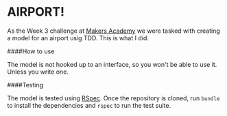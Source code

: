 AIRPORT!
========


As the Week 3 challenge at [Makers Academy](http://www.makersacademy.com/) we
were tasked with creating a model for an airport usig TDD. This is what I did.

####How to use

The model is not hooked up to an interface, so you won't be able to use
it. Unless you write one.

####Testing

The model is tested using [RSpec](https://github.com/rspec/rspec). Once the
repository is cloned, run `bundle` to install the dependencies and `rspec` to
run the test suite.
